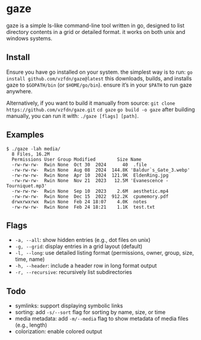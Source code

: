 # gaze

gaze is a simple ls-like command-line tool written in go, designed to list directory contents in a grid or detailed format. it works on both unix and windows systems.

## Install

Ensure you have go installed on your system. the simplest way is to run:
`go install github.com/vzfdn/gaze@latest`
this downloads, builds, and installs gaze to `$GOPATH/bin` (or `$HOME/go/bin`). ensure it’s in your `$PATH` to run gaze anywhere.

Alternatively, if you want to build it manually from source:
`git clone https://github.com/vzfdn/gaze.git`
`cd gaze`
`go build -o gaze`
after building manually, you can run it with:
`./gaze [flags] [path]`.

## Examples

```*
$ ./gaze -lah media/
  8 Files, 16.2M
  Permissions User Group Modified        Size Name
  -rw-rw-rw-  Rwin None  Oct 30  2024      40  .file
  -rw-rw-rw-  Rwin None  Aug 08  2024  144.8K 'Baldur`s_Gate_3.webp'
  -rw-rw-rw-  Rwin None  Apr 10  2024  121.9K  EldenRing.jpg
  -rw-rw-rw-  Rwin None  Nov 21  2023   12.5M 'Evanescence - Tourniquet.mp3'
  -rw-rw-rw-  Rwin None  Sep 10  2023    2.6M  aesthetic.mp4
  -rw-rw-rw-  Rwin None  Dec 15  2022  912.2K  cpumemory.pdf
  drwxrwxrwx  Rwin None  Feb 24 18:07    4.0K  notes
  -rw-rw-rw-  Rwin None  Feb 24 18:21    1.1K  test.txt
```
## Flags

- `-a, --all`: show hidden entries (e.g., dot files on unix)
- `-g, --grid`: display entries in a grid layout (default)
- `-l, --long`: use detailed listing format (permissions, owner, group, size, time, name)
- `-h, --header`: include a header row in long format output
- `-r, --recursive`: recursively list subdirectories

## Todo

- symlinks: support displaying symbolic links
- sorting: add `-s/--sort` flag for sorting by name, size, or time
- media metadata: add `-m/--media` flag to show metadata of media files (e.g., length)
- colorization: enable colored output
